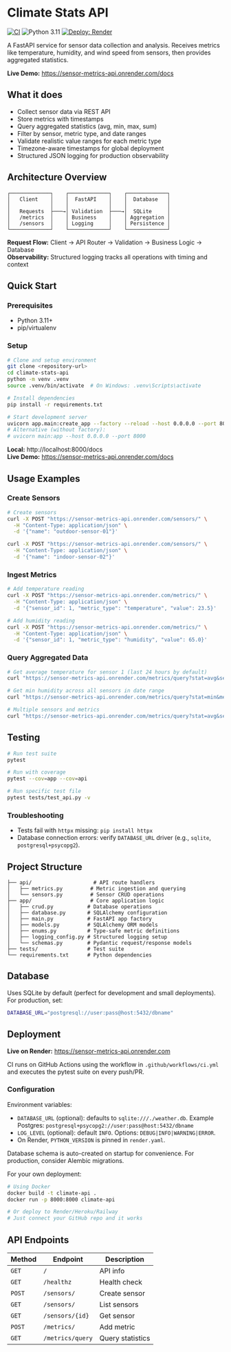 # Climate Stats API

[![CI](https://github.com/onchainlabs1/sensor-metrics-api/actions/workflows/ci.yml/badge.svg)](https://github.com/onchainlabs1/sensor-metrics-api/actions/workflows/ci.yml) ![Python 3.11](https://img.shields.io/badge/python-3.11-blue.svg) [![Deploy: Render](https://img.shields.io/badge/deploy-render-46E3B7?logo=render&logoColor=white)](https://sensor-metrics-api.onrender.com/docs)

A FastAPI service for sensor data collection and analysis. Receives metrics like temperature, humidity, and wind speed from sensors, then provides aggregated statistics.

**Live Demo:** https://sensor-metrics-api.onrender.com/docs

## What it does

- Collect sensor data via REST API
- Store metrics with timestamps
- Query aggregated statistics (avg, min, max, sum)
- Filter by sensor, metric type, and date ranges
- Validate realistic value ranges for each metric type
- Timezone-aware timestamps for global deployment
- Structured JSON logging for production observability


## Architecture Overview

```
┌─────────────┐    ┌─────────────┐    ┌─────────────┐
│   Client    │    │  FastAPI    │    │  Database   │
│             │    │             │    │             │
│   Requests  ├───→│ Validation  ├───→│  SQLite     │
│   /metrics  │    │ Business    │    │ Aggregation │
│   /sensors  │    │ Logging     │    │ Persistence │
└─────────────┘    └─────────────┘    └─────────────┘
```

**Request Flow:** Client → API Router → Validation → Business Logic → Database  
**Observability:** Structured logging tracks all operations with timing and context
## Quick Start

### Prerequisites
- Python 3.11+
- pip/virtualenv

### Setup
```bash
# Clone and setup environment
git clone <repository-url>
cd climate-stats-api
python -m venv .venv
source .venv/bin/activate  # On Windows: .venv\Scripts\activate

# Install dependencies
pip install -r requirements.txt

# Start development server
uvicorn app.main:create_app --factory --reload --host 0.0.0.0 --port 8000
# Alternative (without factory):
# uvicorn main:app --host 0.0.0.0 --port 8000
```

**Local:** http://localhost:8000/docs  
**Live Demo:** https://sensor-metrics-api.onrender.com/docs

## Usage Examples

### Create Sensors
```bash
# Create sensors
curl -X POST "https://sensor-metrics-api.onrender.com/sensors/" \
  -H "Content-Type: application/json" \
  -d '{"name": "outdoor-sensor-01"}'

curl -X POST "https://sensor-metrics-api.onrender.com/sensors/" \
  -H "Content-Type: application/json" \
  -d '{"name": "indoor-sensor-02"}'
```

### Ingest Metrics
```bash
# Add temperature reading
curl -X POST "https://sensor-metrics-api.onrender.com/metrics/" \
  -H "Content-Type: application/json" \
  -d '{"sensor_id": 1, "metric_type": "temperature", "value": 23.5}'

# Add humidity reading
curl -X POST "https://sensor-metrics-api.onrender.com/metrics/" \
  -H "Content-Type: application/json" \
  -d '{"sensor_id": 1, "metric_type": "humidity", "value": 65.0}'
```

### Query Aggregated Data
```bash
# Get average temperature for sensor 1 (last 24 hours by default)
curl "https://sensor-metrics-api.onrender.com/metrics/query?stat=avg&sensors=1&metrics=temperature"

# Get min humidity across all sensors in date range
curl "https://sensor-metrics-api.onrender.com/metrics/query?stat=min&metrics=humidity&start=2024-01-01T00:00:00Z&end=2024-01-31T23:59:59Z"

# Multiple sensors and metrics
curl "https://sensor-metrics-api.onrender.com/metrics/query?stat=avg&sensors=1,2&metrics=temperature&metrics=humidity"
```

## Testing

```bash
# Run test suite
pytest

# Run with coverage
pytest --cov=app --cov=api

# Run specific test file
pytest tests/test_api.py -v
```

### Troubleshooting

- Tests fail with `httpx` missing: `pip install httpx`
- Database connection errors: verify `DATABASE_URL` driver (e.g., `sqlite`, `postgresql+psycopg2`).

## Project Structure

```
├── api/                    # API route handlers
│   ├── metrics.py         # Metric ingestion and querying
│   └── sensors.py         # Sensor CRUD operations
├── app/                   # Core application logic
│   ├── crud.py           # Database operations
│   ├── database.py       # SQLAlchemy configuration
│   ├── main.py           # FastAPI app factory
│   ├── models.py         # SQLAlchemy ORM models
│   ├── enums.py          # Type-safe metric definitions
│   ├── logging_config.py # Structured logging setup
│   └── schemas.py        # Pydantic request/response models
├── tests/                # Test suite
└── requirements.txt      # Python dependencies
```

## Database

Uses SQLite by default (perfect for development and small deployments). For production, set:

```bash
DATABASE_URL="postgresql://user:pass@host:5432/dbname"
```

## Deployment

**Live on Render:** https://sensor-metrics-api.onrender.com

CI runs on GitHub Actions using the workflow in `.github/workflows/ci.yml` and executes the pytest suite on every push/PR.

### Configuration

Environment variables:

- `DATABASE_URL` (optional): defaults to `sqlite:///./weather.db`. Example Postgres: `postgresql+psycopg2://user:pass@host:5432/dbname`
- `LOG_LEVEL` (optional): default `INFO`. Options: `DEBUG|INFO|WARNING|ERROR`.
- On Render, `PYTHON_VERSION` is pinned in `render.yaml`.

Database schema is auto-created on startup for convenience. For production, consider Alembic migrations.

For your own deployment:

```bash
# Using Docker
docker build -t climate-api .
docker run -p 8000:8000 climate-api

# Or deploy to Render/Heroku/Railway
# Just connect your GitHub repo and it works
```

## API Endpoints

| Method | Endpoint | Description |
|--------|----------|-------------|
| `GET` | `/` | API info |
| `GET` | `/healthz` | Health check |
| `POST` | `/sensors/` | Create sensor |
| `GET` | `/sensors/` | List sensors |
| `GET` | `/sensors/{id}` | Get sensor |
| `POST` | `/metrics/` | Add metric |
| `GET` | `/metrics/query` | Query statistics |